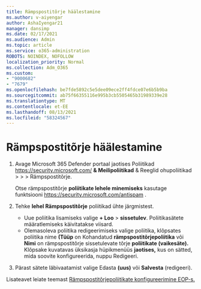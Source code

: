 ```yaml
---
title: Rämpspostitõrje häälestamine
ms.author: v-aiyengar
author: AshaIyengar21
manager: dansimp
ms.date: 02/17/2021
ms.audience: Admin
ms.topic: article
ms.service: o365-administration
ROBOTS: NOINDEX, NOFOLLOW
localization_priority: Normal
ms.collection: Adm_O365
ms.custom:
- "9000682"
- "7679"
ms.openlocfilehash: be7fde5892c5e5dee09ece2ff4fdce07e6b5b9ba
ms.sourcegitcommit: ab75f66355116e995b3cb5505465b31989339e28
ms.translationtype: MT
ms.contentlocale: et-EE
ms.lasthandoff: 08/13/2021
ms.locfileid: "58324567"
---
```

# <a name="set-up-an-anti-spam-protection"></a>Rämpspostitõrje häälestamine

1. Avage Microsoft 365 Defender portaal jaotises Poliitikad <https://security.microsoft.com/> **& Meilipoliitikad** & Reeglid ohupoliitikad \>  \>  \>  Rämpspostitõrje. 

   Otse rämpspostitõrje **poliitikate lehele minemiseks** kasutage funktsiooni <https://security.microsoft.com/antispam> .

2. Tehke **lehel Rämpspostitõrje** poliitikad ühte järgmistest.
   - Uue poliitika lisamiseks valige **+ Loo** \> **sissetulev**. Poliitikasätete määratlemiseks käivitatakse viisard.
   - Olemasoleva poliitika redigeerimiseks valige poliitika, klõpsates poliitika nime **(Tüüp** on Kohandatud **rämpspostitõrjepoliitika** või **Nimi** on rämpspostitõrje sissetulevate tõrje **poliitikate (vaikesäte).** Klõpsake kuvatavas üksikasja hüpikmenüüs **jaotises,** kus on sätted, mida soovite konfigureerida, nuppu Redigeeri.

3. Pärast sätete läbivaatamist valige Edasta **(uus)** või **Salvesta** (redigeeri).

Lisateavet leiate teemast [Rämpspostitõrjepoliitikate konfigureerimine EOP-s.](https://docs.microsoft.com/microsoft-365/security/office-365-security/configure-your-spam-filter-policies)
